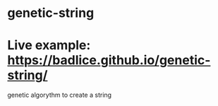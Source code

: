 # genetic-string
# Live example: https://badlice.github.io/genetic-string/
genetic algorythm to create a string
